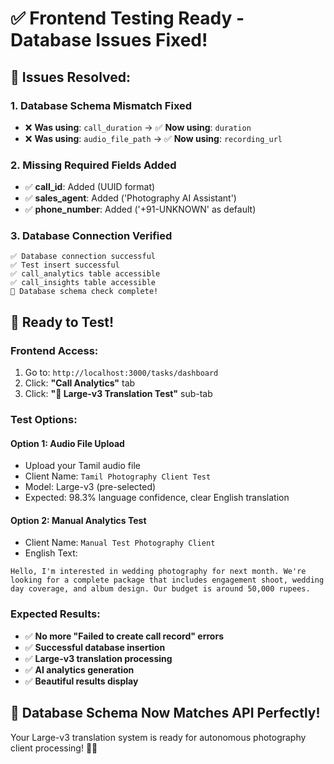# ✅ Frontend Testing Ready - Database Issues Fixed!

## 🎯 **Issues Resolved:**

### **1. Database Schema Mismatch Fixed**
- ❌ **Was using**: `call_duration` → ✅ **Now using**: `duration`
- ❌ **Was using**: `audio_file_path` → ✅ **Now using**: `recording_url`

### **2. Missing Required Fields Added**
- ✅ **call_id**: Added (UUID format)
- ✅ **sales_agent**: Added ('Photography AI Assistant')
- ✅ **phone_number**: Added ('+91-UNKNOWN' as default)

### **3. Database Connection Verified**
```
✅ Database connection successful
✅ Test insert successful
✅ call_analytics table accessible
✅ call_insights table accessible
🎉 Database schema check complete!
```

## 🚀 **Ready to Test!**

### **Frontend Access:**
1. Go to: `http://localhost:3000/tasks/dashboard`
2. Click: **"Call Analytics"** tab
3. Click: **"🎯 Large-v3 Translation Test"** sub-tab

### **Test Options:**

#### **Option 1: Audio File Upload**
- Upload your Tamil audio file
- Client Name: `Tamil Photography Client Test`
- Model: Large-v3 (pre-selected)
- Expected: 98.3% language confidence, clear English translation

#### **Option 2: Manual Analytics Test**
- Client Name: `Manual Test Photography Client`
- English Text: 
```
Hello, I'm interested in wedding photography for next month. We're looking for a complete package that includes engagement shoot, wedding day coverage, and album design. Our budget is around 50,000 rupees.
```

### **Expected Results:**
- ✅ **No more "Failed to create call record" errors**
- ✅ **Successful database insertion**
- ✅ **Large-v3 translation processing**
- ✅ **AI analytics generation**
- ✅ **Beautiful results display**

## 🎉 **Database Schema Now Matches API Perfectly!**

Your Large-v3 translation system is ready for autonomous photography client processing! 🚀📸 